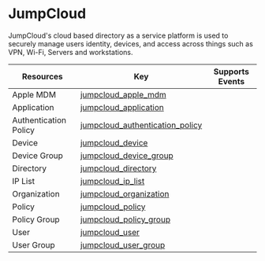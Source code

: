 JumpCloud
=========
JumpCloud's cloud based directory as a service platform is used to securely manage users identity, devices, and access across things such as VPN, Wi-Fi, Servers and workstations.

| **Resources**         | **Key**                                                                   | **Supports Events** |
| --------------------- | ------------------------------------------------------------------------- | ------------------- |
| Apple MDM             | [jumpcloud\_apple\_mdm](jumpcloud\_apple\_mdm.md)                         |                     |
| Application           | [jumpcloud\_application](jumpcloud\_application.md)                       |                     |
| Authentication Policy | [jumpcloud\_authentication\_policy](jumpcloud\_authentication\_policy.md) |                     |
| Device                | [jumpcloud\_device](jumpcloud\_device.md)                                 |                     |
| Device Group          | [jumpcloud\_device\_group](jumpcloud\_device\_group.md)                   |                     |
| Directory             | [jumpcloud\_directory](jumpcloud\_directory.md)                           |                     |
| IP List               | [jumpcloud\_ip\_list](jumpcloud\_ip\_list.md)                             |                     |
| Organization          | [jumpcloud\_organization](jumpcloud\_organization.md)                     |                     |
| Policy                | [jumpcloud\_policy](jumpcloud\_policy.md)                                 |                     |
| Policy Group          | [jumpcloud\_policy\_group](jumpcloud\_policy\_group.md)                   |                     |
| User                  | [jumpcloud\_user](jumpcloud\_user.md)                                     |                     |
| User Group            | [jumpcloud\_user\_group](jumpcloud\_user\_group.md)                       |                     |
